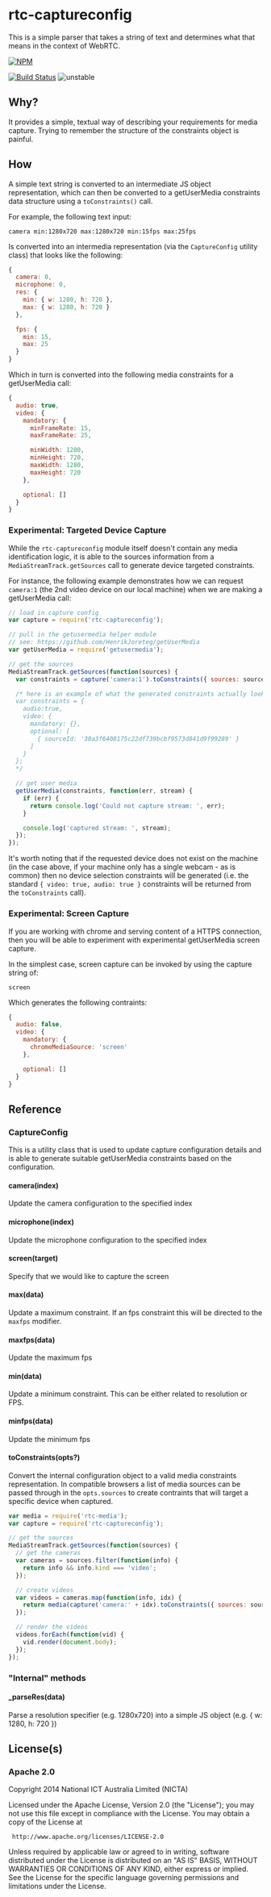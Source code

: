 # rtc-captureconfig

This is a simple parser that takes a string of text and determines what
that means in the context of WebRTC.


[![NPM](https://nodei.co/npm/rtc-captureconfig.png)](https://nodei.co/npm/rtc-captureconfig/)

[![Build Status](https://img.shields.io/travis/rtc-io/rtc-captureconfig.svg?branch=master)](https://travis-ci.org/rtc-io/rtc-captureconfig)
![unstable](https://img.shields.io/badge/stability-unstable-yellowgreen.svg)

## Why?

It provides a simple, textual way of describing your requirements for
media capture.  Trying to remember the structure of the constraints object
is painful.

## How

A simple text string is converted to an intermediate JS object
representation, which can then be converted to a getUserMedia constraints
data structure using a `toConstraints()` call.

For example, the following text input:

```
camera min:1280x720 max:1280x720 min:15fps max:25fps
```

Is converted into an intermedia representation (via the `CaptureConfig`
utility class) that looks like the following:

```js
{
  camera: 0,
  microphone: 0,
  res: {
    min: { w: 1280, h: 720 },
    max: { w: 1280, h: 720 }
  },

  fps: {
    min: 15,
    max: 25
  }
}
```

Which in turn is converted into the following media constraints for
a getUserMedia call:

```js
{
  audio: true,
  video: {
    mandatory: {
      minFrameRate: 15,
      maxFrameRate: 25,

      minWidth: 1280,
      minHeight: 720,
      maxWidth: 1280,
      maxHeight: 720
    },

    optional: []
  }
}
```

### Experimental: Targeted Device Capture

While the `rtc-captureconfig` module itself doesn't contain any media
identification logic, it is able to the sources information from a
`MediaStreamTrack.getSources` call to generate device targeted constraints.

For instance, the following example demonstrates how we can request
`camera:1` (the 2nd video device on our local machine) when we are making
a getUserMedia call:

```js
// load in capture config
var capture = require('rtc-captureconfig');

// pull in the getusermedia helper module
// see: https://github.com/HenrikJoreteg/getUserMedia
var getUserMedia = require('getusermedia');

// get the sources
MediaStreamTrack.getSources(function(sources) {
  var constraints = capture('camera:1').toConstraints({ sources: sources });

  /* here is an example of what the generated constraints actually look like
  var constraints = {
    audio:true,
    video: {
      mandatory: {},
      optional: [
        { sourceId: '30a3f6408175c22df739bcbf9573d841d9f99289' }
      ]
    }
  };
  */

  // get user media
  getUserMedia(constraints, function(err, stream) {
    if (err) {
      return console.log('Could not capture stream: ', err);
    }

    console.log('captured stream: ', stream);
  });
});
```

It's worth noting that if the requested device does not exist on the
machine (in the case above, if your machine only has a single webcam - as
is common) then no device selection constraints will be generated (i.e.
the standard `{ video: true, audio: true }` constraints will be returned
from the `toConstraints` call).

### Experimental: Screen Capture

If you are working with chrome and serving content of a HTTPS connection,
then you will be able to experiment with experimental getUserMedia screen
capture.

In the simplest case, screen capture can be invoked by using the capture
string of:

```
screen
```

Which generates the following contraints:

```js
{
  audio: false,
  video: {
    mandatory: {
      chromeMediaSource: 'screen'
    },

    optional: []
  }
}
```

## Reference

### CaptureConfig

This is a utility class that is used to update capture configuration
details and is able to generate suitable getUserMedia constraints based
on the configuration.

#### camera(index)

Update the camera configuration to the specified index

#### microphone(index)

Update the microphone configuration to the specified index

#### screen(target)

Specify that we would like to capture the screen

#### max(data)

Update a maximum constraint.  If an fps constraint this will be directed
to the `maxfps` modifier.

#### maxfps(data)

Update the maximum fps

#### min(data)

Update a minimum constraint.  This can be either related to resolution
or FPS.

#### minfps(data)

Update the minimum fps

#### toConstraints(opts?)

Convert the internal configuration object to a valid media constraints
representation.  In compatible browsers a list of media sources can
be passed through in the `opts.sources` to create contraints that will
target a specific device when captured.

```js
var media = require('rtc-media');
var capture = require('rtc-captureconfig');

// get the sources
MediaStreamTrack.getSources(function(sources) {
  // get the cameras
  var cameras = sources.filter(function(info) {
    return info && info.kind === 'video';
  });

  // create videos
  var videos = cameras.map(function(info, idx) {
    return media(capture('camera:' + idx).toConstraints({ sources: sources }));
  });

  // render the videos
  videos.forEach(function(vid) {
    vid.render(document.body);
  });
});
```

### "Internal" methods

#### _parseRes(data)

Parse a resolution specifier (e.g. 1280x720) into a simple JS object
(e.g. { w: 1280, h: 720 })

## License(s)

### Apache 2.0

Copyright 2014 National ICT Australia Limited (NICTA)

   Licensed under the Apache License, Version 2.0 (the "License");
   you may not use this file except in compliance with the License.
   You may obtain a copy of the License at

     http://www.apache.org/licenses/LICENSE-2.0

   Unless required by applicable law or agreed to in writing, software
   distributed under the License is distributed on an "AS IS" BASIS,
   WITHOUT WARRANTIES OR CONDITIONS OF ANY KIND, either express or implied.
   See the License for the specific language governing permissions and
   limitations under the License.
